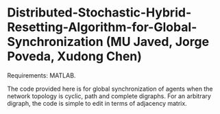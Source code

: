 # Distributed-Stochastic-Hybrid-Resetting-Algorithm-for-Global-Synchronization (MU Javed, Jorge Poveda, Xudong Chen)

Requirements: MATLAB.

The code provided here is for global synchronization of agents when the network topology is cyclic, path and complete digraphs. For an arbitrary digraph, the code is simple to edit in terms of adjacency matrix. 
